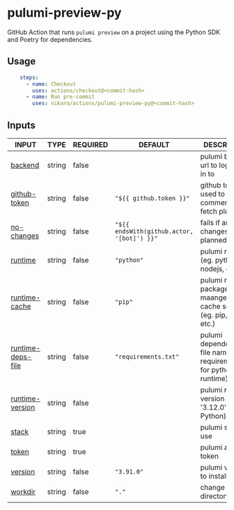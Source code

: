 # pulumi-preview-py

GitHub Action that runs `pulumi preview` on a project using the Python SDK and Poetry for dependencies.

## Usage

```yaml
    steps:
      - name: Checkout
        uses: actions/checkout@<commit-hash>
      - name: Run pre-commit
        uses: nikaro/actions/pulumi-preview-py@<commit-hash>
```

## Inputs

<!-- AUTO-DOC-INPUT:START - Do not remove or modify this section -->

|                                        INPUT                                        |  TYPE  | REQUIRED |                  DEFAULT                   |                                DESCRIPTION                                |
|-------------------------------------------------------------------------------------|--------|----------|--------------------------------------------|---------------------------------------------------------------------------|
|                <a name="input_backend"></a>[backend](#input_backend)                | string |  false   |                                            |                   pulumi backend url to log <br>in to                     |
|        <a name="input_github-token"></a>[github-token](#input_github-token)         | string |  false   |          `"${{ github.token }}"`           |         github token used to post <br>comments and fetch plugins          |
|           <a name="input_no-changes"></a>[no-changes](#input_no-changes)            | string |  false   | `"${{ endsWith(github.actor, '[bot]') }}"` |                   fails if any changes is <br>planned                     |
|                <a name="input_runtime"></a>[runtime](#input_runtime)                | string |  false   |                 `"python"`                 |              pulumi runtime (eg. python, nodejs, go, etc.)                |
|       <a name="input_runtime-cache"></a>[runtime-cache](#input_runtime-cache)       | string |  false   |                  `"pip"`                   | pulumi runtime package maangere for <br>cache setup (eg. pip, npm, etc.)  |
| <a name="input_runtime-deps-file"></a>[runtime-deps-file](#input_runtime-deps-file) | string |  false   |            `"requirements.txt"`            | pulumi dependencies file name (eg. requirements.txt for python runtime)   |
|    <a name="input_runtime-version"></a>[runtime-version](#input_runtime-version)    | string |  false   |                                            |             pulumi runtime version (eg. '3.12.0' for Python)              |
|                   <a name="input_stack"></a>[stack](#input_stack)                   | string |   true   |                                            |                            pulumi stack to use                            |
|                   <a name="input_token"></a>[token](#input_token)                   | string |   true   |                                            |                            pulumi access token                            |
|                <a name="input_version"></a>[version](#input_version)                | string |  false   |                 `"3.91.0"`                 |                         pulumi version to install                         |
|                <a name="input_workdir"></a>[workdir](#input_workdir)                | string |  false   |                   `"."`                    |                         change working directory                          |

<!-- AUTO-DOC-INPUT:END -->
